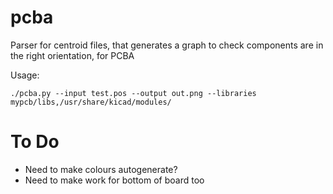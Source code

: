 # pcba

Parser for centroid files, that generates a graph to check components are in the right orientation, for PCBA

Usage:

```
./pcba.py --input test.pos --output out.png --libraries mypcb/libs,/usr/share/kicad/modules/
```

# To Do

* Need to make colours autogenerate?
* Need to make work for bottom of board too
